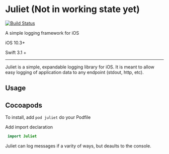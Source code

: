 # Juliet (Not in working state yet)

[![Build Status](https://travis-ci.org/corey-rb/juliet.svg?branch=master)](https://travis-ci.org/corey-rb/juliet)

A simple logging framework for iOS

iOS 10.3+

Swift 3.1 +

---

Juliet is a simple, expandable logging library for iOS.  It is meant to allow easy logging of application data to any endpoint (stdout, http, etc).

## Usage

## Cocoapods

To install, add `pod juliet` do your Podfile


Add import declaration 
```swift
 import Juliet
```

Juliet can log messages if a varity of ways, but deaults to the console.
